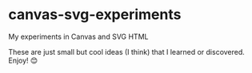 # canvas-svg-experiments
My experiments in Canvas and SVG HTML

These are just small but cool ideas (I think) that I learned or discovered. Enjoy! 😊
